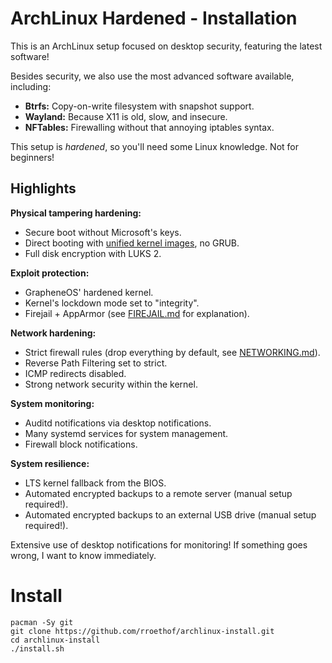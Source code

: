 # ArchLinux Hardened - Installation 

This is an ArchLinux setup focused on desktop security, featuring the latest software!

Besides security, we also use the most advanced software available, including:

* **Btrfs:** Copy-on-write filesystem with snapshot support.
* **Wayland:** Because X11 is old, slow, and insecure.
* **NFTables:** Firewalling without that annoying iptables syntax.

This setup is *hardened*, so you'll need some Linux knowledge. Not for beginners!

## Highlights

**Physical tampering hardening:**

* Secure boot without Microsoft's keys.
* Direct booting with [unified kernel images](https://wiki.archlinux.org/title/Unified_kernel_image), no GRUB.
* Full disk encryption with LUKS 2.

**Exploit protection:**

* GrapheneOS' hardened kernel.
* Kernel's lockdown mode set to "integrity".
* Firejail + AppArmor (see [FIREJAIL.md](docs/FIREJAIL.md) for explanation).

**Network hardening:**

* Strict firewall rules (drop everything by default, see [NETWORKING.md](docs/NETWORKING.md)).
* Reverse Path Filtering set to strict.
* ICMP redirects disabled.
* Strong network security within the kernel.

**System monitoring:**

* Auditd notifications via desktop notifications.
* Many systemd services for system management.
* Firewall block notifications.

**System resilience:**

* LTS kernel fallback from the BIOS.
* Automated encrypted backups to a remote server (manual setup required!).
* Automated encrypted backups to an external USB drive (manual setup required!).

Extensive use of desktop notifications for monitoring! If something goes wrong, I want to know immediately.


# Install
    pacman -Sy git
    git clone https://github.com/rroethof/archlinux-install.git
    cd archlinux-install
    ./install.sh
